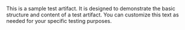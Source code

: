 This is a sample test artifact. It is designed to demonstrate the basic structure and content of a test artifact. You can customize this text as needed for your specific testing purposes.